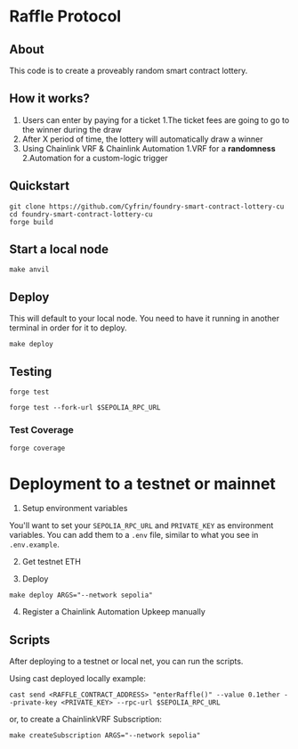 # Raffle Protocol

## About

This code is to create a proveably random smart contract lottery.

## How it works?

1. Users can enter by paying for a ticket
    1.The ticket fees are going to go to the winner during the draw
2. After X period of time, the lottery will automatically draw a winner
3. Using Chainlink VRF & Chainlink Automation
    1.VRF for a **randomness**
    2.Automation for a custom-logic trigger


## Quickstart

```
git clone https://github.com/Cyfrin/foundry-smart-contract-lottery-cu
cd foundry-smart-contract-lottery-cu
forge build
```


## Start a local node

```
make anvil
```

## Deploy

This will default to your local node. You need to have it running in another terminal in order for it to deploy.

```
make deploy
```

## Testing
```
forge test
```

```
forge test --fork-url $SEPOLIA_RPC_URL
```

### Test Coverage

```
forge coverage
```

# Deployment to a testnet or mainnet

1. Setup environment variables

You'll want to set your `SEPOLIA_RPC_URL` and `PRIVATE_KEY` as environment variables. You can add them to a `.env` file, similar to what you see in `.env.example`.

2. Get testnet ETH

3. Deploy

```
make deploy ARGS="--network sepolia"
```

4. Register a Chainlink Automation Upkeep manually
## Scripts

After deploying to a testnet or local net, you can run the scripts.

Using cast deployed locally example:

```
cast send <RAFFLE_CONTRACT_ADDRESS> "enterRaffle()" --value 0.1ether --private-key <PRIVATE_KEY> --rpc-url $SEPOLIA_RPC_URL
```

or, to create a ChainlinkVRF Subscription:

```
make createSubscription ARGS="--network sepolia"
```
